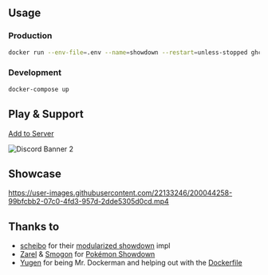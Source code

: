 ## Usage

### Production

```bash
docker run --env-file=.env --name=showdown --restart=unless-stopped ghcr.io/castdrian/showdown:main
```

### Development

```bash
docker-compose up
```

## Play & Support

[Add to Server](https://discord.pkmn.dev)

![Discord Banner 2](https://discord.com/api/guilds/1038073397755781160/widget.png?style=banner2)

## Showcase

https://user-images.githubusercontent.com/22133246/200044258-99bfcbb2-07c0-4fd3-957d-2dde5305d0cd.mp4

## Thanks to

-   [scheibo](https://github.com/scheibo) for their [modularized showdown](https://github.com/pkmn/ps) impl
-   [Zarel](https://github.com/Zarel) & [Smogon](https://www.smogon.com) for [Pokémon Showdown](https://play.pokemonshowdown.com)
-   [Yugen](https://github.com/jurienhamaker) for being Mr. Dockerman and helping out with the [Dockerfile](https://github.com/castdrian/showdown/blob/main/Dockerfile)
